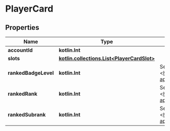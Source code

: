 
# PlayerCard

## Properties
Name | Type | Description | Notes
------------ | ------------- | ------------- | -------------
**accountId** | **kotlin.Int** |  | 
**slots** | [**kotlin.collections.List&lt;PlayerCardSlot&gt;**](PlayerCardSlot.md) |  | 
**rankedBadgeLevel** | **kotlin.Int** | See more: &lt;https://assets.deadlock-api.com/v2/ranks&gt; |  [optional]
**rankedRank** | **kotlin.Int** | See more: &lt;https://assets.deadlock-api.com/v2/ranks&gt; |  [optional]
**rankedSubrank** | **kotlin.Int** | See more: &lt;https://assets.deadlock-api.com/v2/ranks&gt; |  [optional]



